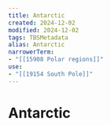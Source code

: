```yaml
---
title: Antarctic
created: 2024-12-02
modified: 2024-12-02
tags: TBSMetadata
alias: Antarctic
narrowerTerm:
- "[[15908 Polar regions]]"
use:
- "[[19154 South Pole]]"
---
```

# Antarctic
